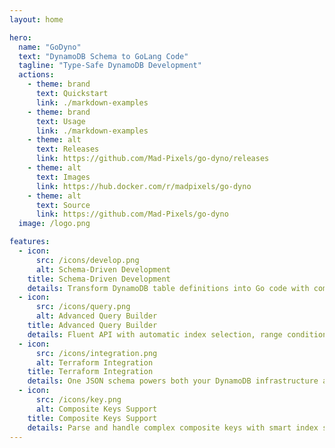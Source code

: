 ```yaml
---
layout: home

hero:
  name: "GoDyno"
  text: "DynamoDB Schema to GoLang Code"
  tagline: "Type-Safe DynamoDB Development"
  actions:
    - theme: brand
      text: Quickstart
      link: ./markdown-examples
    - theme: brand
      text: Usage
      link: ./markdown-examples
    - theme: alt
      text: Releases
      link: https://github.com/Mad-Pixels/go-dyno/releases
    - theme: alt
      text: Images
      link: https://hub.docker.com/r/madpixels/go-dyno
    - theme: alt
      text: Source
      link: https://github.com/Mad-Pixels/go-dyno
  image: /logo.png

features:
  - icon: 
      src: /icons/develop.png
      alt: Schema-Driven Development
    title: Schema-Driven Development
    details: Transform DynamoDB table definitions into Go code with complete type safety
  - icon: 
      src: /icons/query.png
      alt: Advanced Query Builder
    title: Advanced Query Builder
    details: Fluent API with automatic index selection, range conditions and composite key handling
  - icon: 
      src: /icons/integration.png
      alt: Terraform Integration 
    title: Terraform Integration
    details: One JSON schema powers both your DynamoDB infrastructure and Go application code
  - icon: 
      src: /icons/key.png
      alt: Composite Keys Support
    title: Composite Keys Support
    details: Parse and handle complex composite keys with smart index selection based on query complexity
---
```

